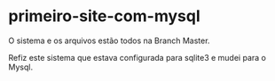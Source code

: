 # primeiro-site-com-mysql

O sistema e os arquivos estão todos na Branch Master.

Refiz este sistema que estava configurada para sqlite3 e mudei para o Mysql.
